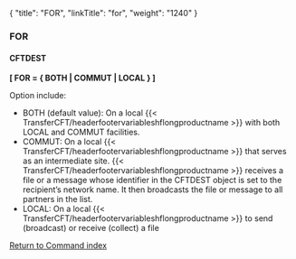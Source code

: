 {
    "title": "FOR",
    "linkTitle": "for",
    "weight": "1240"
}<span id="for"></span>

### FOR

#### CFTDEST

****[ FOR
= { BOTH
&#124; COMMUT &#124;
LOCAL } ]****

Option include:

- BOTH
    (default value): On a local {{< TransferCFT/headerfootervariableshflongproductname  >}} with both LOCAL and COMMUT facilities.
- COMMUT:
    On a local {{< TransferCFT/headerfootervariableshflongproductname  >}} that serves as an intermediate site. {{< TransferCFT/headerfootervariableshflongproductname  >}} receives
    a file or a message whose identifier in the CFTDEST object is set to the
    recipient’s network name. It then broadcasts the file or message to all
    partners in the list.
- LOCAL:
    On a local {{< TransferCFT/headerfootervariableshflongproductname  >}} to send (broadcast) or receive (collect) a file  

[Return to Command index](../../)
